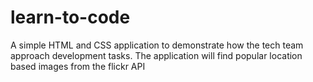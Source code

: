 # learn-to-code
A simple HTML and CSS application to demonstrate how the tech team approach development tasks. The application will find popular location based images from the flickr API
